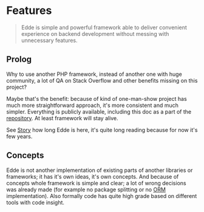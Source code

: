 # Features

> Edde is simple and powerful framework able to deliver convenient experience on backend development without messing with
unnecessary features. 

## Prolog

Why to use another PHP framework, instead of another one with huge community, a lot of QA on Stack Overflow and
other benefits missing on this project?

Maybe that's the benefit: because of kind of one-man-show project has much more straightforward approach, it's
more consistent and much simpler. Everything is publicly available, including this doc as a part of the
[repository](https://github.com/edde-framework/edde/tree/master/docs). At least framework will stay alive.

See [Story](/story) how long Edde is here, it's quite long reading because for now it's few years.

## Concepts

Edde is not another implementation of existing parts of another libraries or frameworks; it has it's own ideas,
it's own concepts. And because of concepts whole framework is simple and clear; a lot of wrong decisions was
already made (for example no package splitting or no [ORM](/edde/orm) implementation). Also formally code
has quite high grade based on different tools with code insight.
